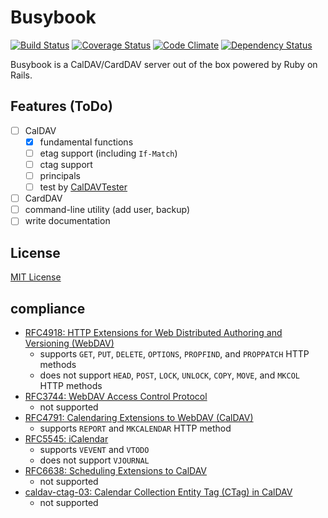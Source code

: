 Busybook
========
[![Build Status](https://travis-ci.org/nuta/busybook.svg?branch=master)](https://travis-ci.org/nuta/busybook)
[![Coverage Status](https://coveralls.io/repos/nuta/busybook/badge.svg?branch=master&service=github)](https://coveralls.io/github/nuta/busybook?branch=master)
[![Code Climate](https://codeclimate.com/github/nuta/busybook/badges/gpa.svg)](https://codeclimate.com/github/nuta/busybook)
[![Dependency Status](https://gemnasium.com/nuta/busybook.svg)](https://gemnasium.com/nuta/busybook)

Busybook is a CalDAV/CardDAV server out of the box powered by Ruby on Rails.

## Features (ToDo)
- [ ] CalDAV
  - [x] fundamental functions
  - [ ] etag support (including `If-Match`)
  - [ ] ctag support
  - [ ] principals
  - [ ] test by [CalDAVTester](http://calendarserver.org/wiki/CalDAVTester)
- [ ] CardDAV
- [ ] command-line utility (add user, backup)
- [ ] write documentation

## License
[MIT License](http://opensource.org/licenses/mit-license.php)

## compliance
- [RFC4918: HTTP Extensions for Web Distributed Authoring and Versioning (WebDAV)](http://tools.ietf.org/html/rfc4918)
  - supports `GET`, `PUT`, `DELETE`, `OPTIONS`, `PROPFIND`, and `PROPPATCH` HTTP methods
  - does not support `HEAD`, `POST`, `LOCK`, `UNLOCK`, `COPY`, `MOVE`, and `MKCOL` HTTP methods
- [RFC3744: WebDAV Access Control Protocol](https://tools.ietf.org/html/rfc3744)
  - not supported
- [RFC4791: Calendaring Extensions to WebDAV (CalDAV)](http://tools.ietf.org/html/rfc4791)
  - supports `REPORT` and `MKCALENDAR` HTTP method
- [RFC5545: iCalendar](http://tools.ietf.org/html/rfc5545)
  - supports `VEVENT` and `VTODO`
  - does not support `VJOURNAL`
- [RFC6638: Scheduling Extensions to CalDAV](http://tools.ietf.org/html/rfc6638)
  - not supported
- [caldav-ctag-03: Calendar Collection Entity Tag (CTag) in CalDAV](https://trac.calendarserver.org/browser/CalendarServer/trunk/doc/Extensions/caldav-ctag.txt)
  - not supported
